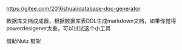 https://gitee.com/2016shuai/database-doc-generator


数据库文档成成器，根据数据库表DDL生成markdown文档，如果你觉得powerdesigener太重，可以试试这个小工具


借助Nutz 框架